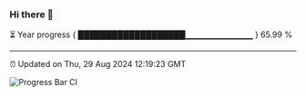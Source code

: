 ### Hi there 👋

⏳ Year progress { ███████████████████▁▁▁▁▁▁▁▁▁▁▁ } 65.99 %

---

⏰ Updated on Thu, 29 Aug 2024 12:19:23 GMT

![Progress Bar CI](https://github.com/code-lakshay/GitHub-Actions-Demo/workflows/Progress%20Bar%20CI/badge.svg)
